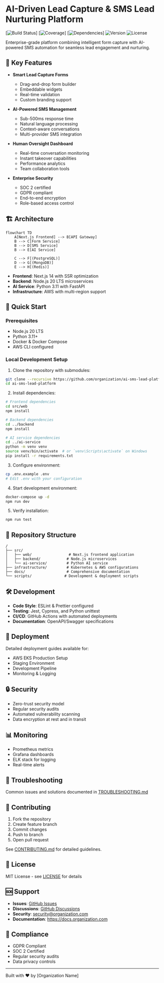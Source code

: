 # AI-Driven Lead Capture & SMS Lead Nurturing Platform

[![Build Status](https://github.com/organization/ai-sms-lead-platform/workflows/CI/badge.svg)]
[![Coverage](https://codecov.io/gh/organization/ai-sms-lead-platform/branch/main/graph/badge.svg)]
[![Dependencies](https://status.david-dm.org/gh/organization/ai-sms-lead-platform.svg)]
![Version](https://img.shields.io/badge/version-1.0.0-blue.svg)
![License](https://img.shields.io/badge/license-MIT-green.svg)

Enterprise-grade platform combining intelligent form capture with AI-powered SMS automation for seamless lead engagement and nurturing.

## 🚀 Key Features

- **Smart Lead Capture Forms**
  - Drag-and-drop form builder
  - Embeddable widgets
  - Real-time validation
  - Custom branding support

- **AI-Powered SMS Management**
  - Sub-500ms response time
  - Natural language processing
  - Context-aware conversations
  - Multi-provider SMS integration

- **Human Oversight Dashboard**
  - Real-time conversation monitoring
  - Instant takeover capabilities
  - Performance analytics
  - Team collaboration tools

- **Enterprise Security**
  - SOC 2 certified
  - GDPR compliant
  - End-to-end encryption
  - Role-based access control

## 🏗 Architecture

```mermaid
flowchart TD
    A[Next.js Frontend] --> B[API Gateway]
    B --> C[Form Service]
    B --> D[SMS Service]
    B --> E[AI Service]
    
    C --> F[(PostgreSQL)]
    D --> G[(MongoDB)]
    E --> H[(Redis)]
```

- **Frontend**: Next.js 14 with SSR optimization
- **Backend**: Node.js 20 LTS microservices
- **AI Service**: Python 3.11 with FastAPI
- **Infrastructure**: AWS with multi-region support

## 🚦 Quick Start

### Prerequisites

- Node.js 20 LTS
- Python 3.11+
- Docker & Docker Compose
- AWS CLI configured

### Local Development Setup

1. Clone the repository with submodules:
```bash
git clone --recursive https://github.com/organization/ai-sms-lead-platform
cd ai-sms-lead-platform
```

2. Install dependencies:
```bash
# Frontend dependencies
cd src/web
npm install

# Backend dependencies
cd ../backend
npm install

# AI service dependencies
cd ../ai-service
python -m venv venv
source venv/bin/activate  # or `venv\Scripts\activate` on Windows
pip install -r requirements.txt
```

3. Configure environment:
```bash
cp .env.example .env
# Edit .env with your configuration
```

4. Start development environment:
```bash
docker-compose up -d
npm run dev
```

5. Verify installation:
```bash
npm run test
```

## 📁 Repository Structure

```
/
├── src/
│   ├── web/                 # Next.js frontend application
│   ├── backend/            # Node.js microservices
│   └── ai-service/         # Python AI service
├── infrastructure/         # Kubernetes & AWS configurations
├── docs/                   # Comprehensive documentation
└── scripts/               # Development & deployment scripts
```

## 🛠 Development

- **Code Style**: ESLint & Prettier configured
- **Testing**: Jest, Cypress, and Python unittest
- **CI/CD**: GitHub Actions with automated deployments
- **Documentation**: OpenAPI/Swagger specifications

## 🚀 Deployment

Detailed deployment guides available for:
- AWS EKS Production Setup
- Staging Environment
- Development Pipeline
- Monitoring & Logging

## 🔒 Security

- Zero-trust security model
- Regular security audits
- Automated vulnerability scanning
- Data encryption at rest and in transit

## 📊 Monitoring

- Prometheus metrics
- Grafana dashboards
- ELK stack for logging
- Real-time alerts

## 🔧 Troubleshooting

Common issues and solutions documented in [TROUBLESHOOTING.md](./docs/TROUBLESHOOTING.md)

## 🤝 Contributing

1. Fork the repository
2. Create feature branch
3. Commit changes
4. Push to branch
5. Open pull request

See [CONTRIBUTING.md](./CONTRIBUTING.md) for detailed guidelines.

## 📄 License

MIT License - see [LICENSE](./LICENSE) for details

## 🆘 Support

- **Issues**: [GitHub Issues](https://github.com/organization/ai-sms-lead-platform/issues)
- **Discussions**: [GitHub Discussions](https://github.com/organization/ai-sms-lead-platform/discussions)
- **Security**: security@organization.com
- **Documentation**: https://docs.organization.com

## 🏢 Compliance

- GDPR Compliant
- SOC 2 Certified
- Regular security audits
- Data privacy controls

---

Built with ❤️ by [Organization Name]